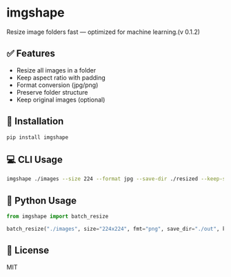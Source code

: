 ﻿# imgshape

Resize image folders fast — optimized for machine learning.(v 0.1.2)

## ✅ Features
- Resize all images in a folder
- Keep aspect ratio with padding
- Format conversion (jpg/png)
- Preserve folder structure
- Keep original images (optional)

## 🚀 Installation
```bash
pip install imgshape
```

## 💻 CLI Usage
```bash
imgshape ./images --size 224 --format jpg --save-dir ./resized --keep-structure --keep-original
```

## 🧠 Python Usage
```python
from imgshape import batch_resize

batch_resize("./images", size="224x224", fmt="png", save_dir="./out", keep_structure=True, keep_original=True)
```

## 📜 License
MIT
